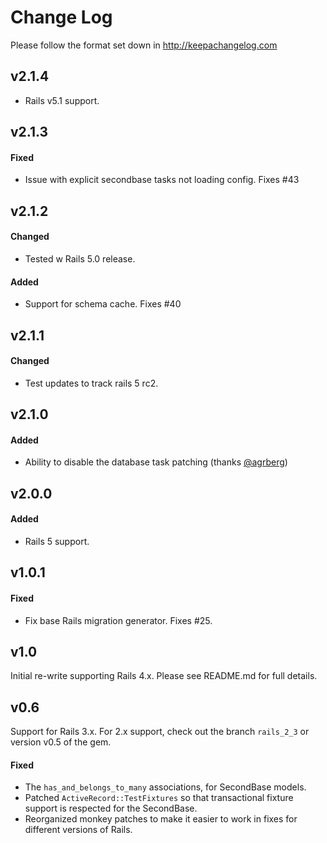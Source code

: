 # Change Log

Please follow the format set down in http://keepachangelog.com

## v2.1.4

* Rails v5.1 support.


## v2.1.3

#### Fixed

* Issue with explicit secondbase tasks not loading config. Fixes #43


## v2.1.2

#### Changed

* Tested w Rails 5.0 release.

#### Added

* Support for schema cache. Fixes #40


## v2.1.1

#### Changed

* Test updates to track rails 5 rc2.


## v2.1.0

#### Added

* Ability to disable the database task patching (thanks [@agrberg](https://github.com/agrberg))


## v2.0.0

#### Added

* Rails 5 support.


## v1.0.1

#### Fixed

* Fix base Rails migration generator. Fixes #25.


## v1.0

Initial re-write supporting Rails 4.x. Please see README.md for full details.


## v0.6

Support for Rails 3.x. For 2.x support, check out the branch `rails_2_3` or version v0.5 of the gem.

#### Fixed

 * The `has_and_belongs_to_many` associations, for SecondBase models.
 * Patched `ActiveRecord::TestFixtures` so that transactional fixture support is respected for the SecondBase.
 * Reorganized monkey patches to make it easier to work in fixes for different versions of Rails.
